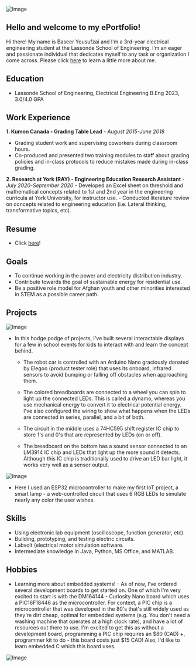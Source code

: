 ![Image](https://live.staticflickr.com/7013/6642553325_9ea117a20b_b.jpg)

## Hello and welcome to my ePortfolio!

Hi there! My name is Baseer Yousufzai and I’m a 3rd-year electrical engineering student
at the Lassonde School of Engineering. I’m an eager and passionate individual that dedicates
myself to any task or organization I come across. Please click [here](https://streamable.com/nt2qqg) to learn a little more about me.

## Education
- Lassonde School of Engineering, Electrical Engineering B.Eng 2023, 3.0/4.0 GPA

## Work Experience 
**1. Kumon Canada - Grading Table Lead** - _August 2015-June 2018_
   - Grading student work and supervising coworkers during classroom hours.
   - Co-produced and presented two training modules to staff about grading policies and in-class protocols to reduce mistakes made   during in-class grading.
  
**2. Research at York (RAY) - Engineering Education Research Assistant** - _July 2020-September 2020_
    - Developed an Excel sheet on threshold and mathematical concepts related to 1st and 2nd year in the engineering curricula at York University, for instructor use.
    - Conducted literature review on concepts related to engineering education (i.e. Lateral thinking, transformative topics, etc).

## Resume
- Click [here](https://drive.google.com/file/d/1YtOsp2m7FHMZtnxWH7QOZGVUSLjdO_jS/view)!

## Goals
- To continue working in the power and electricity distribution industry.
- Contribute towards the goal of sustainable energy for residential use.
- Be a positive role model for Afghan youth and other minorities interested in STEM as a possible career path.

## Projects
![Image](https://media.discordapp.net/attachments/619301675974393876/830956250875166770/20200421_125709.jpg?width=429&height=572)
- In this hodge podge of projects, I've built several interactable displays for a few in school events for kids to interact with and learn the concept behind. 

     - The robot car is controlled with an Arduino Nano graciously donated by Elegoo (product tester role) that uses its onboard, infrared sensors to avoid bumping or falling off obstacles when approaching them. 

     - The colored breadboards are connected to a wheel you can spin to light up the connected LEDs. This is called a dynamo, whereas you use mechanical energy to convert it to electrical potential energy. I've also configured the wiring to show what happens when the LEDs are connected in series, parallel, and a bit of both.

     - The circuit in the middle uses a 74HC595 shift register IC chip to store 1's and 0's that are represented by LEDs (on or off).

     - The breadboard on the bottom has a sound sensor connected to an LM3914 IC chip and LEDs that light up the more sound it detects. Although this IC chip is traditionally used to drive an LED bar light, it works very well as a sensor output.

![Image](https://media.discordapp.net/attachments/619301675974393876/830956916850688000/20200421_130215.jpg?width=429&height=572)
- Here I used an ESP32 microcontroller to make my first IoT project, a smart lamp - a web-controlled circuit that uses 6 RGB LEDs to simulate nearly any color the user wishes.

## Skills
- Using electronic lab equipment (oscilloscope, function generator, etc).
- Building, prototyping, and testing electric circuits.
- Labvolt (electrical motor simulation software.
- Intermediate knowledge in Java, Python, MS Office, and MATLAB.

## Hobbies
- Learning more about embedded systems!
       - As of now, I've ordered several development boards to get started on. One of which I'm very excited to start is with the DM164144 - Curiosity Nano board which uses a PIC16F18446 as the microcontroller. For context, a PIC chip is a microcontroller that was developed in the 80's that's still widely used as they're dirt cheap, optimal for embedded systems (e.g. You don't need a washing machine that operates at a high clock rate), and have a lot of resources out there to use. I'm excited to get this as without a development board, programming a PIC chip requires an $80 (CAD) +, programmer kit to do - this board costs just $15 CAD! Also, I'd like to learn embedded C which this board uses.

![Image](https://static5.arrow.com/pdfs2/2019/6/18/11/15/12/73348/mcp_/manual/dm164144_2.jpg)
